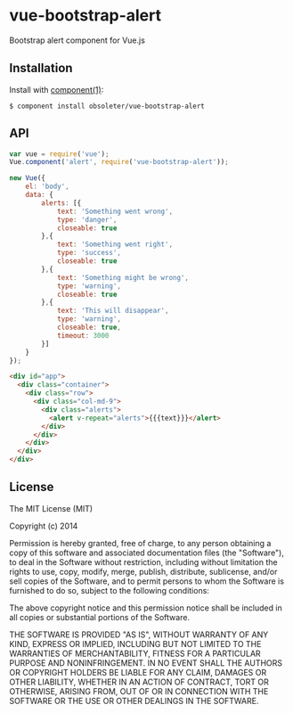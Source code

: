 
# vue-bootstrap-alert

  Bootstrap alert component for Vue.js

## Installation

  Install with [component(1)](http://component.io):

    $ component install obsoleter/vue-bootstrap-alert

## API

  ```javascript
  var vue = require('vue');
  Vue.component('alert', require('vue-bootstrap-alert'));

  new Vue({
      el: 'body',
      data: {
          alerts: [{
              text: 'Something went wrong',
              type: 'danger',
              closeable: true
          },{
              text: 'Something went right',
              type: 'success',
              closeable: true
          },{
              text: 'Something might be wrong',
              type: 'warning',
              closeable: true
          },{
              text: 'This will disappear',
              type: 'warning',
              closeable: true,
              timeout: 3000
          }]
      }
  });
  ```

  ```html
  <div id="app">
    <div class="container">
      <div class="row">
        <div class="col-md-9">
          <div class="alerts">
            <alert v-repeat="alerts">{{{text}}}</alert>
          </div>
        </div>
      </div>
    </div>
  </div>
  ```

## License

  The MIT License (MIT)

  Copyright (c) 2014 <copyright holders>

  Permission is hereby granted, free of charge, to any person obtaining a copy
  of this software and associated documentation files (the "Software"), to deal
  in the Software without restriction, including without limitation the rights
  to use, copy, modify, merge, publish, distribute, sublicense, and/or sell
  copies of the Software, and to permit persons to whom the Software is
  furnished to do so, subject to the following conditions:

  The above copyright notice and this permission notice shall be included in
  all copies or substantial portions of the Software.

  THE SOFTWARE IS PROVIDED "AS IS", WITHOUT WARRANTY OF ANY KIND, EXPRESS OR
  IMPLIED, INCLUDING BUT NOT LIMITED TO THE WARRANTIES OF MERCHANTABILITY,
  FITNESS FOR A PARTICULAR PURPOSE AND NONINFRINGEMENT. IN NO EVENT SHALL THE
  AUTHORS OR COPYRIGHT HOLDERS BE LIABLE FOR ANY CLAIM, DAMAGES OR OTHER
  LIABILITY, WHETHER IN AN ACTION OF CONTRACT, TORT OR OTHERWISE, ARISING FROM,
  OUT OF OR IN CONNECTION WITH THE SOFTWARE OR THE USE OR OTHER DEALINGS IN
  THE SOFTWARE.
